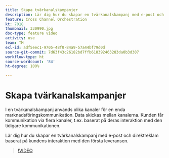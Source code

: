 ```yaml
---
title: Skapa tvärkanalskampanjer
description: Lär dig hur du skapar en tvärkanalskampanj med e-post och direktreklam baserat på kundens interaktion med den första leveransen.
feature: Cross Channel Orchestration
kt: 7018
thumbnail: 330990.jpg
doc-type: feature video
activity: use
team: TM
exl-id: adf5eec1-9705-48f0-84a9-57a44bf79d0d
source-git-commit: 7d63f43c26182bd7ffb618392463283da0b3d307
workflow-type: ht
source-wordcount: '84'
ht-degree: 100%

---
```


# Skapa tvärkanalskampanjer

I en tvärkanalskampanj används olika kanaler för en enda marknadsföringskommunikation. Data skickas mellan kanalerna. Kunden får kommunikation via flera kanaler, t.ex. baserat på deras interaktion med den tidigare kommunikationen.

Lär dig hur du skapar en tvärkanalskampanj med e-post och direktreklam baserat på kundens interaktion med den första leveransen.

>[!VIDEO](https://video.tv.adobe.com/v/330990?quality=12)

